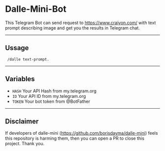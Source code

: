 # Dalle-Mini-Bot

This Telegram Bot can send request to https://www.craiyon.com/ with text prompt describing image and get you the results in Telegram chat.

---

## Ussage

```
 /dalle text-prompt.

```

---

## Variables

- `HASH` Your API Hash from my.telegram.org
- `ID` Your API ID from my.telegram.org
- `TOKEN` Your bot token from @BotFather

---

## Disclaimer

If developers of dalle-mini (https://github.com/borisdayma/dalle-mini) feels this repository is harming them, then you can open a PR to close this project. Thank you.
